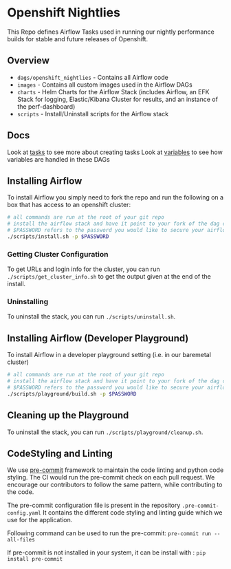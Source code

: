 # Openshift Nightlies

This Repo defines Airflow Tasks used in running our nightly performance builds for stable and future releases of Openshift.


## Overview

* `dags/openshift_nightlies` - Contains all Airflow code
* `images` - Contains all custom images used in the Airflow DAGs
* `charts` - Helm Charts for the Airflow Stack (includes Airflow, an EFK Stack for logging, Elastic/Kibana Cluster for results, and an instance of the perf-dashboard)
* `scripts` - Install/Uninstall scripts for the Airflow stack

## Docs

Look at [tasks](./dags/openshift_nightlies/docs/tasks.md) to see more about creating tasks
Look at [variables](./dags/openshift_nightlies/docs/variables.md) to see how variables are handled in these DAGs


## Installing Airflow

To install Airflow you simply need to fork the repo and run the following on a box that has access to an openshift cluster:

```bash
# all commands are run at the root of your git repo
# install the airflow stack and have it point to your fork of the dag code.
# $PASSWORD refers to the password you would like to secure your airflow instance behind.
./scripts/install.sh -p $PASSWORD
```

### Getting Cluster Configuration

To get URLs and login info for the cluster, you can run `./scripts/get_cluster_info.sh` to get the output given at the end of the install.

### Uninstalling

To uninstall the stack, you can run `./scripts/uninstall.sh`.




## Installing Airflow (Developer Playground)

To install Airflow in a developer playground setting (i.e. in our baremetal cluster)

```bash
# all commands are run at the root of your git repo
# install the airflow stack and have it point to your fork of the dag code.
# $PASSWORD refers to the password you would like to secure your airflow instance with.
./scripts/playground/build.sh -p $PASSWORD
```

## Cleaning up the Playground
To uninstall the stack, you can run `./scripts/playground/cleanup.sh`.


## CodeStyling and Linting
We use [pre-commit](https://pre-commit.com) framework to maintain the code linting and python code styling.
The CI would run the pre-commit check on each pull request.
We encourage our contributors to follow the same pattern, while contributing to the code.

The pre-commit configuration file is present in the repository `.pre-commit-config.yaml`
It contains the different code styling and linting guide which we use for the application.

Following command can be used to run the pre-commit:
`pre-commit run --all-files`

If pre-commit is not installed in your system, it can be install with : `pip install pre-commit`
